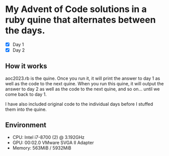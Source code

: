 # My Advent of Code solutions in a ruby quine that alternates between the days.

- [X] Day 1
- [X] Day 2

## How it works
aoc2023.rb is the quine.
Once you run it, it will print the answer to day 1 as well as the code to the next quine. When you run this quine, it will output the answer to day 2 as well as the code to the next quine, and so on... until we come back to day 1.

I have also included original code to the individual days before I stuffed them into the quine.

## Environment
- CPU: Intel i7-8700 (2) @ 3.192GHz 
- GPU: 00:02.0 VMware SVGA II Adapter 
- Memory: 563MiB / 5932MiB
